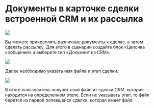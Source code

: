 # Документы в карточке сделки встроенной CRM и их рассылка

![](../../.gitbook/assets/EhMu9ev1qV0.jpg)

Вы можете прикреплять различные документы к сделке, а затем сделать рассылку. Для этого в сценарии создайте блок «Цепочка сообщений» и выберите тип «Документ из CRM».

![](../../.gitbook/assets/I2SDihUDe4I.jpg)

Далее необходимо указать имя файла и этап сделки.

![](../../.gitbook/assets/frVX4PSYXt4.jpg)

В итоге пользователь получит свой файл из сделки CRM, которая находится на определенном этапе. Если не указывать этап, то файл берется из первой попавшейся сделки, которая имеет файл.
